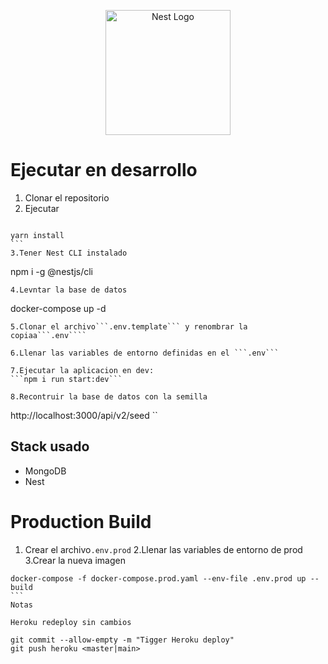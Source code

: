 <p align="center">
  <a href="http://nestjs.com/" target="blank"><img src="https://nestjs.com/img/logo-small.svg" width="200" alt="Nest Logo" /></a>
</p>

# Ejecutar en desarrollo

1. Clonar el repositorio
2. Ejecutar
````

yarn install
```
3.Tener Nest CLI instalado
````
npm i -g @nestjs/cli
```
4.Levntar la base de datos
````
docker-compose up -d
```
5.Clonar el archivo```.env.template``` y renombrar la copiaa```.env````

6.Llenar las variables de entorno definidas en el ```.env```

7.Ejecutar la aplicacion en dev:
```npm i run start:dev```

8.Recontruir la base de datos con la semilla
```

http://localhost:3000/api/v2/seed
``

## Stack usado
* MongoDB
* Nest


# Production Build
1. Crear el archivo```.env.prod```
2.Llenar las variables de entorno de prod
3.Crear la nueva imagen
````
docker-compose -f docker-compose.prod.yaml --env-file .env.prod up --build
```
Notas

Heroku redeploy sin cambios

git commit --allow-empty -m "Tigger Heroku deploy"
git push heroku <master|main>



